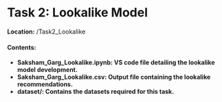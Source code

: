 <h1>Task 2: Lookalike Model</h1>

<b>Location:</b> /Task2_Lookalike

<h4><b>Contents:<b></h4>

<ul>
<li>Saksham_Garg_Lookalike.ipynb: VS code file detailing the lookalike model development.</li>
<li>Saksham_Garg_Lookalike.csv: Output file containing the lookalike recommendations.</li>
<li>dataset/: Contains the datasets required for this task.</li>
</ul>